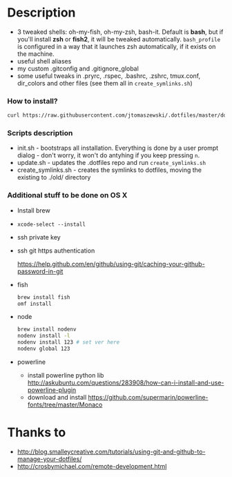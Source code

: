 # Description

* 3 tweaked shells: oh-my-fish, oh-my-zsh, bash-it. Default is **bash**, but if you'll install **zsh** or **fish2**, it will be tweaked automatically. `bash_profile` is configured in a way that it launches zsh automatically, if it exists on the machine.
* useful shell aliases
* my custom .gitconfig and .gitignore_global
* some useful tweaks in .pryrc, .rspec, .bashrc, .zshrc, tmux.conf, dir_colors and other files (see them all in `create_symlinks.sh`)

### How to install?

```bash
curl https://raw.githubusercontent.com/jtomaszewski/.dotfiles/master/download.sh | sh
```

### Scripts description

* init.sh - bootstraps all installation. Everything is done by a user prompt dialog - don't worry, it won't do antyhing if you keep pressing `n`.
* update.sh - updates the .dotfiles repo and run `create_symlinks.sh`
* create_symlinks.sh - creates the symlinks to dotfiles, moving the existing to ./old/ directory

### Additional stuff to be done on OS X

- Install brew

- `xcode-select --install`

- ssh private key

- ssh git https authentication

    https://help.github.com/en/github/using-git/caching-your-github-password-in-git

- fish

    ```sh
    brew install fish
    omf install
    ```

- node

    ```sh
    brew install nodenv
    nodenv install -l
    nodenv install 123 # set ver here
    nodenv global 123
    ```

- powerline
    - install powerline python lib http://askubuntu.com/questions/283908/how-can-i-install-and-use-powerline-plugin
    - download and install https://github.com/supermarin/powerline-fonts/tree/master/Monaco

# Thanks to

* http://blog.smalleycreative.com/tutorials/using-git-and-github-to-manage-your-dotfiles/
* http://crosbymichael.com/remote-development.html



